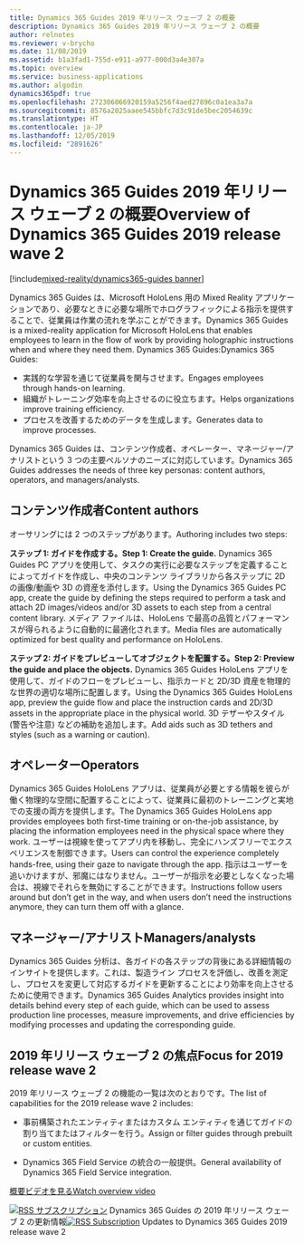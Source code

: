 ```yaml
---
title: Dynamics 365 Guides 2019 年リリース ウェーブ 2 の概要
description: Dynamics 365 Guides 2019 年リリース ウェーブ 2 の概要
author: relnotes
ms.reviewer: v-brycho
ms.date: 11/08/2019
ms.assetid: b1a3fad1-755d-e911-a977-000d3a4e307a
ms.topic: overview
ms.service: business-applications
ms.author: algodin
dynamics365pdf: true
ms.openlocfilehash: 272306066920159a5256f4aed27896c0a1ea3a7a
ms.sourcegitcommit: 8576a2025aaee545bbfc7d3c91de5bec2054639c
ms.translationtype: HT
ms.contentlocale: ja-JP
ms.lasthandoff: 12/05/2019
ms.locfileid: "2891626"
---
```

# <a name="overview-of-dynamics-365-guides-2019-release-wave-2"></a><span data-ttu-id="6abc2-103">Dynamics 365 Guides 2019 年リリース ウェーブ 2 の概要</span><span class="sxs-lookup"><span data-stu-id="6abc2-103">Overview of Dynamics 365 Guides 2019 release wave 2</span></span>
[!include[mixed-reality/dynamics365-guides banner](../includes/mixed-reality/dynamics365-guides.md)]

<!--overview start-->
<span data-ttu-id="6abc2-104">Dynamics 365 Guides は、Microsoft HoloLens 用の Mixed Reality アプリケーションであり、必要なときに必要な場所でホログラフィックによる指示を提供することで、従業員は作業の流れを学ぶことができます。</span><span class="sxs-lookup"><span data-stu-id="6abc2-104">Dynamics 365 Guides is a mixed-reality application for Microsoft HoloLens that enables employees to learn in the flow of work by providing holographic instructions when and where they need them.</span></span> <span data-ttu-id="6abc2-105">Dynamics 365 Guides:</span><span class="sxs-lookup"><span data-stu-id="6abc2-105">Dynamics 365 Guides:</span></span>

- <span data-ttu-id="6abc2-106">実践的な学習を通じて従業員を関与させます。</span><span class="sxs-lookup"><span data-stu-id="6abc2-106">Engages employees through hands-on learning.</span></span>
- <span data-ttu-id="6abc2-107">組織がトレーニング効率を向上させるのに役立ちます。</span><span class="sxs-lookup"><span data-stu-id="6abc2-107">Helps organizations improve training efficiency.</span></span>
- <span data-ttu-id="6abc2-108">プロセスを改善するためのデータを生成します。</span><span class="sxs-lookup"><span data-stu-id="6abc2-108">Generates data to improve processes.</span></span>

<span data-ttu-id="6abc2-109">Dynamics 365 Guides は、コンテンツ作成者、オペレーター、マネージャー/アナリストという 3 つの主要ペルソナのニーズに対応しています。</span><span class="sxs-lookup"><span data-stu-id="6abc2-109">Dynamics 365 Guides addresses the needs of three key personas: content authors, operators, and managers/analysts.</span></span>

## <a name="content-authors"></a><span data-ttu-id="6abc2-110">コンテンツ作成者</span><span class="sxs-lookup"><span data-stu-id="6abc2-110">Content authors</span></span>
<span data-ttu-id="6abc2-111">オーサリングには 2 つのステップがあります。</span><span class="sxs-lookup"><span data-stu-id="6abc2-111">Authoring includes two steps:</span></span>

<span data-ttu-id="6abc2-112">**ステップ 1: ガイドを作成する。**</span><span class="sxs-lookup"><span data-stu-id="6abc2-112">**Step 1: Create the guide.**</span></span> <span data-ttu-id="6abc2-113">Dynamics 365 Guides PC アプリを使用して、タスクの実行に必要なステップを定義することによってガイドを作成し、中央のコンテンツ ライブラリから各ステップに 2D の画像/動画や 3D の資産を添付します。</span><span class="sxs-lookup"><span data-stu-id="6abc2-113">Using the Dynamics 365 Guides PC app, create the guide by defining the steps required to perform a task and attach 2D images/videos and/or 3D assets to each step from a central content library.</span></span> <span data-ttu-id="6abc2-114">メディア ファイルは、HoloLens で最高の品質とパフォーマンスが得られるように自動的に最適化されます。</span><span class="sxs-lookup"><span data-stu-id="6abc2-114">Media files are automatically optimized for best quality and performance on HoloLens.</span></span>

<span data-ttu-id="6abc2-115">**ステップ 2: ガイドをプレビューしてオブジェクトを配置する。**</span><span class="sxs-lookup"><span data-stu-id="6abc2-115">**Step 2: Preview the guide and place the objects.**</span></span> <span data-ttu-id="6abc2-116">Dynamics 365 Guides HoloLens アプリを使用して、ガイドのフローをプレビューし、指示カードと 2D/3D 資産を物理的な世界の適切な場所に配置します。</span><span class="sxs-lookup"><span data-stu-id="6abc2-116">Using the Dynamics 365 Guides HoloLens app, preview the guide flow and place the instruction cards and 2D/3D assets in the appropriate place in the physical world.</span></span> <span data-ttu-id="6abc2-117">3D テザーやスタイル (警告や注意) などの補助を追加します。</span><span class="sxs-lookup"><span data-stu-id="6abc2-117">Add aids such as 3D tethers and styles (such as a warning or caution).</span></span>

## <a name="operators"></a><span data-ttu-id="6abc2-118">オペレーター</span><span class="sxs-lookup"><span data-stu-id="6abc2-118">Operators</span></span>
<span data-ttu-id="6abc2-119">Dynamics 365 Guides HoloLens アプリは、従業員が必要とする情報を彼らが働く物理的な空間に配置することによって、従業員に最初のトレーニングと実地での支援の両方を提供します。</span><span class="sxs-lookup"><span data-stu-id="6abc2-119">The Dynamics 365 Guides HoloLens app provides employees both first-time training or on-the-job assistance, by placing the information employees need in the physical space where they work.</span></span> <span data-ttu-id="6abc2-120">ユーザーは視線を使ってアプリ内を移動し、完全にハンズフリーでエクスペリエンスを制御できます。</span><span class="sxs-lookup"><span data-stu-id="6abc2-120">Users can control the experience completely hands-free, using their gaze to navigate through the app.</span></span> <span data-ttu-id="6abc2-121">指示はユーザーを追いかけますが、邪魔にはなりません。ユーザーが指示を必要としなくなった場合は、視線でそれらを無効にすることができます。</span><span class="sxs-lookup"><span data-stu-id="6abc2-121">Instructions follow users around but don’t get in the way, and when users don’t need the instructions anymore, they can turn them off with a glance.</span></span>

## <a name="managersanalysts"></a><span data-ttu-id="6abc2-122">マネージャー/アナリスト</span><span class="sxs-lookup"><span data-stu-id="6abc2-122">Managers/analysts</span></span>
<span data-ttu-id="6abc2-123">Dynamics 365 Guides 分析は、各ガイドの各ステップの背後にある詳細情報のインサイトを提供します。これは、製造ライン プロセスを評価し、改善を測定し、プロセスを変更して対応するガイドを更新することにより効率を向上させるために使用できます。</span><span class="sxs-lookup"><span data-stu-id="6abc2-123">Dynamics 365 Guides Analytics provides insight into details behind every step of each guide, which can be used to assess production line processes, measure improvements, and drive efficiencies by modifying processes and updating the corresponding guide.</span></span>

## <a name="focus-for-2019-release-wave-2"></a><span data-ttu-id="6abc2-124">2019 年リリース ウェーブ 2 の焦点</span><span class="sxs-lookup"><span data-stu-id="6abc2-124">Focus for 2019 release wave 2</span></span>
<span data-ttu-id="6abc2-125">2019 年リリース ウェーブ 2 の機能の一覧は次のとおりです。</span><span class="sxs-lookup"><span data-stu-id="6abc2-125">The list of capabilities for the 2019 release wave 2 includes:</span></span>

- <span data-ttu-id="6abc2-126">事前構築されたエンティティまたはカスタム エンティティを通じてガイドの割り当てまたはフィルターを行う。</span><span class="sxs-lookup"><span data-stu-id="6abc2-126">Assign or filter guides through prebuilt or custom entities.</span></span>

- <span data-ttu-id="6abc2-127">Dynamics 365 Field Service の統合の一般提供。</span><span class="sxs-lookup"><span data-stu-id="6abc2-127">General availability of Dynamics 365 Field Service integration.</span></span>

[<span data-ttu-id="6abc2-128">概要ビデオを見る</span><span class="sxs-lookup"><span data-stu-id="6abc2-128">Watch overview video</span></span>](https://aka.ms/ROGMRG19RW2ROV)

<span data-ttu-id="6abc2-129">[![RSS サブスクリプション](/dynamics365-release-plan/media/feed-icon.png "RSS サブスクリプション")](https://docs.microsoft.com/api/search/rss?locale=en-us&$filter=scopes%2Fany(t%3A%20t%20eq%20%27dynamics365-guides-192%27)) Dynamics 365 Guides の 2019 年リリース ウェーブ 2 の更新情報</span><span class="sxs-lookup"><span data-stu-id="6abc2-129">[![RSS Subscription](/dynamics365-release-plan/media/feed-icon.png "RSS Subscription")](https://docs.microsoft.com/api/search/rss?locale=en-us&$filter=scopes%2Fany(t%3A%20t%20eq%20%27dynamics365-guides-192%27)) Updates to Dynamics 365 Guides 2019 release wave 2</span></span>
<!--overview end-->